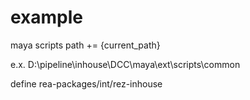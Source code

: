 # example

maya scripts path += {current_path}

e.x.
D:\pipeline\inhouse\DCC\maya\ext\scripts\common

define rea-packages/int/rez-inhouse